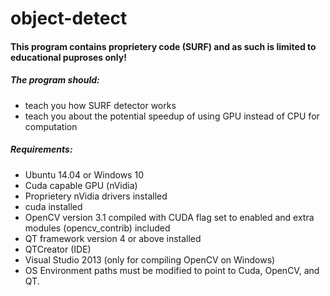 # object-detect
#### This program contains proprietery code (SURF) and as such is limited to educational puproses only!

##### The program should:
- teach you how SURF detector works
- teach you about the potential speedup of using GPU instead of CPU for computation

##### Requirements:
- Ubuntu 14.04 or Windows 10
- Cuda capable GPU (nVidia)
- Proprietery nVidia drivers installed
- cuda installed
- OpenCV version 3.1 compiled with CUDA flag set to enabled and extra modules (opencv_contrib) included
- QT framework version 4 or above installed
- QTCreator (IDE)
- Visual Studio 2013 (only for compiling OpenCV on Windows)
- OS Environment paths must be modified to point to Cuda, OpenCV, and QT.
